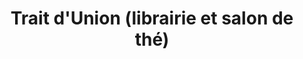 ---
title: "Trait d'Union (librairie et salon de thé)"
url: /noirmoutier-en-lile/trait-dunion-librairie-et-salon-de-the/
shop: Bücher
---